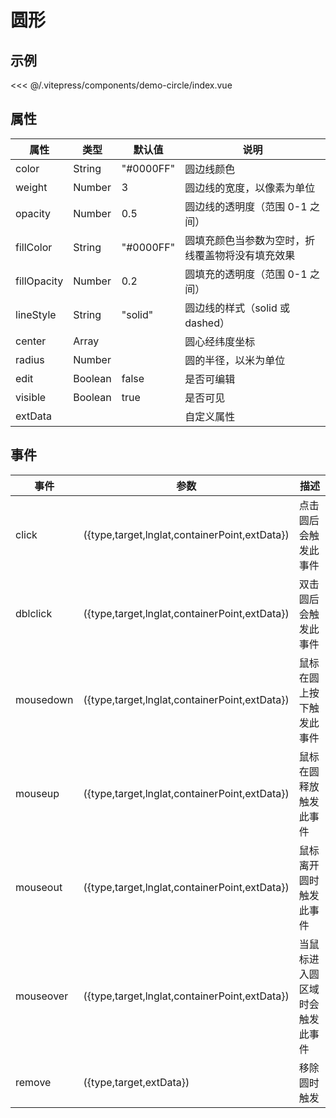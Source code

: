 # 圆形

## 示例

<demo-circle></demo-circle>

<code-details>
<<< @/.vitepress/components/demo-circle/index.vue
</code-details>

## 属性

| 属性        | 类型    | 默认值    | 说明                                             |
| ----------- | ------- | --------- | ------------------------------------------------ |
| color       | String  | "#0000FF" | 圆边线颜色                                       |
| weight      | Number  | 3         | 圆边线的宽度，以像素为单位                       |
| opacity     | Number  | 0.5       | 圆边线的透明度（范围 0-1 之间）                  |
| fillColor   | String  | "#0000FF" | 圆填充颜色当参数为空时，折线覆盖物将没有填充效果 |
| fillOpacity | Number  | 0.2       | 圆填充的透明度（范围 0-1 之间）                  |
| lineStyle   | String  | "solid"   | 圆边线的样式（solid 或 dashed）                  |
| center      | Array   |           | 圆心经纬度坐标                                   |
| radius      | Number  |           | 圆的半径，以米为单位                             |
| edit        | Boolean | false     | 是否可编辑                                       |
| visible     | Boolean | true      | 是否可见                                         |
| extData     |         |           | 自定义属性                                       |

## 事件

| 事件      | 参数                                          | 描述                           |
| --------- | --------------------------------------------- | ------------------------------ |
| click     | ({type,target,lnglat,containerPoint,extData}) | 点击圆后会触发此事件           |
| dblclick  | ({type,target,lnglat,containerPoint,extData}) | 双击圆后会触发此事件           |
| mousedown | ({type,target,lnglat,containerPoint,extData}) | 鼠标在圆上按下触发此事件       |
| mouseup   | ({type,target,lnglat,containerPoint,extData}) | 鼠标在圆释放触发此事件         |
| mouseout  | ({type,target,lnglat,containerPoint,extData}) | 鼠标离开圆时触发此事件         |
| mouseover | ({type,target,lnglat,containerPoint,extData}) | 当鼠标进入圆区域时会触发此事件 |
| remove    | ({type,target,extData})                       | 移除圆时触发                   |
